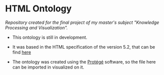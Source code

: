 # HTML Ontology

*Repository created for the final project of my master's subject "Knowledge Processing and Visualization".*

- This ontology is still in development. 

- It was based in the HTML specification of the version 5.2, that can be find [here](https://www.w3.org/TR/html52/)

- The ontology was created using the [Protégé](https://protege.stanford.edu) software, so the file here can be imported in visualized on it.


